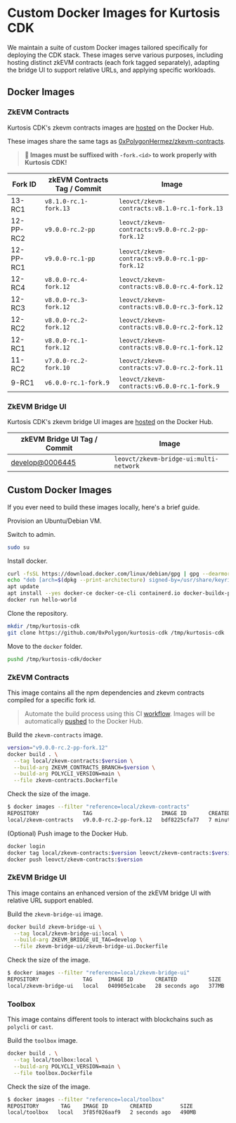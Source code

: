 # Custom Docker Images for Kurtosis CDK

We maintain a suite of custom Docker images tailored specifically for deploying the CDK stack. These images serve various purposes, including hosting distinct zkEVM contracts (each fork tagged separately), adapting the bridge UI to support relative URLs, and applying specific workloads.

## Docker Images

### ZkEVM Contracts

Kurtosis CDK's zkevm contracts images are [hosted](https://hub.docker.com/repository/docker/leovct/zkevm-contracts/general) on the Docker Hub.

These images share the same tags as [0xPolygonHermez/zkevm-contracts](https://github.com/0xPolygonHermez/zkevm-contracts).

> **🚨 Images must be suffixed with `-fork.<id>` to work properly with Kurtosis CDK!**

| Fork ID   | zkEVM Contracts Tag / Commit | Image                                           |
| --------- | ---------------------------- | ----------------------------------------------- |
| 13-RC1    | `v8.1.0-rc.1-fork.13`        | `leovct/zkevm-contracts:v8.1.0-rc.1-fork.13`    |
| 12-PP-RC2 | `v9.0.0-rc.2-pp`             | `leovct/zkevm-contracts:v9.0.0-rc.2-pp-fork.12` |
| 12-PP-RC1 | `v9.0.0-rc.1-pp`             | `leovct/zkevm-contracts:v9.0.0-rc.1-pp-fork.12` |
| 12-RC4    | `v8.0.0-rc.4-fork.12`        | `leovct/zkevm-contracts:v8.0.0-rc.4-fork.12`    |
| 12-RC3    | `v8.0.0-rc.3-fork.12`        | `leovct/zkevm-contracts:v8.0.0-rc.3-fork.12`    |
| 12-RC2    | `v8.0.0-rc.2-fork.12`        | `leovct/zkevm-contracts:v8.0.0-rc.2-fork.12`    |
| 12-RC1    | `v8.0.0-rc.1-fork.12`        | `leovct/zkevm-contracts:v8.0.0-rc.1-fork.12`    |
| 11-RC2    | `v7.0.0-rc.2-fork.10`        | `leovct/zkevm-contracts:v7.0.0-rc.2-fork.11`    |
| 9-RC1     | `v6.0.0-rc.1-fork.9`         | `leovct/zkevm-contracts:v6.0.0-rc.1-fork.9` |

### ZkEVM Bridge UI

Kurtosis CDK's zkevm bridge UI images are [hosted](https://hub.docker.com/repository/docker/leovct/zkevm-bridge-ui/general) on the Docker Hub.

| zkEVM Bridge UI Tag / Commit | Image |
| ---------------------------- | ----- |
| [develop@0006445](https://github.com/0xPolygonHermez/zkevm-bridge-ui/commit/0006445e1cace5c4d737523fca44af7f7261e041) | `leovct/zkevm-bridge-ui:multi-network` |

## Custom Docker Images

If you ever need to build these images locally, here's a brief guide.

Provision an Ubuntu/Debian VM.

Switch to admin.

```bash
sudo su
```

Install docker.

```bash
curl -fsSL https://download.docker.com/linux/debian/gpg | gpg --dearmor -o /usr/share/keyrings/docker.gpg
echo "deb [arch=$(dpkg --print-architecture) signed-by=/usr/share/keyrings/docker.gpg] https://download.docker.com/linux/debian bookworm stable" |tee /etc/apt/sources.list.d/docker.list > /dev/null
apt update
apt install --yes docker-ce docker-ce-cli containerd.io docker-buildx-plugin docker-compose-plugin docker-compose
docker run hello-world
```

Clone the repository.

```bash
mkdir /tmp/kurtosis-cdk
git clone https://github.com/0xPolygon/kurtosis-cdk /tmp/kurtosis-cdk
```

Move to the `docker` folder.

```bash
pushd /tmp/kurtosis-cdk/docker
```

### ZkEVM Contracts

This image contains all the npm dependencies and zkevm contracts compiled for a specific fork id.

> Automate the build process using this CI [workflow](https://github.com/0xPolygon/kurtosis-cdk/actions/workflows/docker-image-builder.yml). Images will be automatically [pushed](https://hub.docker.com/repository/docker/leovct/zkevm-contracts/general) to the Docker Hub.

Build the `zkevm-contracts` image.

```bash
version="v9.0.0-rc.2-pp-fork.12"
docker build . \
  --tag local/zkevm-contracts:$version \
  --build-arg ZKEVM_CONTRACTS_BRANCH=$version \
  --build-arg POLYCLI_VERSION=main \
  --file zkevm-contracts.Dockerfile
```

Check the size of the image.

```bash
$ docker images --filter "reference=local/zkevm-contracts"
REPOSITORY              TAG                      IMAGE ID       CREATED          SIZE
local/zkevm-contracts   v9.0.0-rc.2-pp-fork.12   bdf8225cfa77   7 minutes ago    2.54GB
```

(Optional) Push image to the Docker Hub.

```bash
docker login
docker tag local/zkevm-contracts:$version leovct/zkevm-contracts:$version
docker push leovct/zkevm-contracts:$version
```

### ZkEVM Bridge UI

This image contains an enhanced version of the zkEVM bridge UI with relative URL support enabled.

Build the `zkevm-bridge-ui` image.

```bash
docker build zkevm-bridge-ui \
  --tag local/zkevm-bridge-ui:local \
  --build-arg ZKEVM_BRIDGE_UI_TAG=develop \
  --file zkevm-bridge-ui/zkevm-bridge-ui.Dockerfile
```

Check the size of the image.

```bash
$ docker images --filter "reference=local/zkevm-bridge-ui"
REPOSITORY              TAG     IMAGE ID       CREATED          SIZE
local/zkevm-bridge-ui   local   040905e1cabe   28 seconds ago   377MB
```

### Toolbox

This image contains different tools to interact with blockchains such as `polycli` or `cast`.

Build the `toolbox` image.

```bash
docker build . \
  --tag local/toolbox:local \
  --build-arg POLYCLI_VERSION=main \
  --file toolbox.Dockerfile
```

Check the size of the image.

```bash
$ docker images --filter "reference=local/toolbox"
REPOSITORY       TAG    IMAGE ID       CREATED         SIZE
local/toolbox   local   3f85f026aaf9   2 seconds ago   490MB
```
